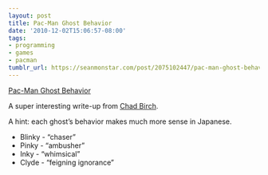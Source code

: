```yaml
---
layout: post
title: Pac-Man Ghost Behavior
date: '2010-12-02T15:06:57-08:00'
tags:
- programming
- games
- pacman
tumblr_url: https://seanmonstar.com/post/2075102447/pac-man-ghost-behavior
---
```

[Pac-Man Ghost Behavior](http://gameinternals.com/post/2072558330/understanding-pac-man-ghost-behavior)  

A super interesting write-up from [Chad Birch](http://gameinternals.com/).

A hint: each ghost’s behavior makes much more sense in Japanese.

- Blinky - “chaser”
- Pinky - “ambusher”
- Inky - “whimsical”
- Clyde - “feigning ignorance”
